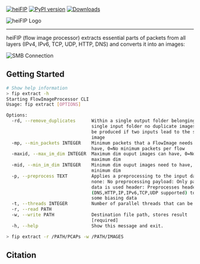 [![heiFIP](https://github.com/stefanDeveloper/heiFIP/actions/workflows/python-app.yml/badge.svg)](https://github.com/stefanDeveloper/heiFIP/actions/workflows/python-app.yml)
[![PyPI version](https://badge.fury.io/py/heifip.svg)](https://badge.fury.io/py/heifip)
[![Downloads](https://pepy.tech/badge/heifip)](https://pepy.tech/project/heifip)

![heiFIP Logo](https://raw.githubusercontent.com/stefanDeveloper/heiFIP/master/assets/heiFIP_logo.png?raw=true)


--------------------------------------------------------------------------------

heiFIP (flow image processor) extracts essential parts of packets from all layers (IPv4, IPv6, TCP, UDP, HTTP, DNS) and converts it into an images:

![SMB Connection](https://raw.githubusercontent.com/stefanDeveloper/heiFIP/master/examples/SMB.png?raw=true "SMB Vonnection")


## Getting Started

```sh
# Show help information
> fip extract -h
Starting FlowImageProcessor CLI
Usage: fip extract [OPTIONS]

Options:
  -rd, --remove_duplicates      Within a single output folder belonging to a
                                single input folder no duplicate images will
                                be produced if two inputs lead to the same
                                image
  -mp, --min_packets INTEGER    Minimum packets that a FlowImage needs to
                                have, 0=No minimum packets per flow
  -maxid, --max_im_dim INTEGER  Maximum dim ouput images can have, 0=No
                                maximum dim
  -mid, --min_im_dim INTEGER    Minimum dim ouput images need to have, 0=No
                                minimum dim
  -p, --preprocess TEXT         Applies a preprocessing to the input data:
                                none: No preprocessing payload: Only payload
                                data is used header: Preprocesses headers
                                (DNS,HTTP,IP,IPv6,TCP,UDP supported) to remove
                                some biasing data
  -t, --threads INTEGER         Number of parallel threads that can be used
  -r, --read PATH
  -w, --write PATH              Destination file path, stores result
                                [required]
  -h, --help                    Show this message and exit.

> fip extract -r /PATH/PCAPs -w /PATH/IMAGES
```

## Citation